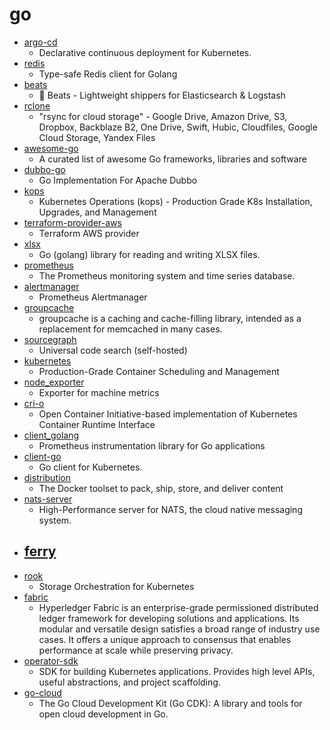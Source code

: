 # go
- [argo-cd](https://github.com/argoproj/argo-cd)
  - Declarative continuous deployment for Kubernetes.
- [redis](https://github.com/go-redis/redis)
  - Type-safe Redis client for Golang
- [beats](https://github.com/elastic/beats)
  - 🐠 Beats - Lightweight shippers for Elasticsearch & Logstash
- [rclone](https://github.com/rclone/rclone)
  - "rsync for cloud storage" - Google Drive, Amazon Drive, S3, Dropbox, Backblaze B2, One Drive, Swift, Hubic, Cloudfiles, Google Cloud Storage, Yandex Files
- [awesome-go](https://github.com/avelino/awesome-go)
  - A curated list of awesome Go frameworks, libraries and software
- [dubbo-go](https://github.com/apache/dubbo-go)
  - Go Implementation For Apache Dubbo
- [kops](https://github.com/kubernetes/kops)
  - Kubernetes Operations (kops) - Production Grade K8s Installation, Upgrades, and Management
- [terraform-provider-aws](https://github.com/terraform-providers/terraform-provider-aws)
  - Terraform AWS provider
- [xlsx](https://github.com/tealeg/xlsx)
  - Go (golang) library for reading and writing XLSX files.
- [prometheus](https://github.com/prometheus/prometheus)
  - The Prometheus monitoring system and time series database.
- [alertmanager](https://github.com/prometheus/alertmanager)
  - Prometheus Alertmanager
- [groupcache](https://github.com/golang/groupcache)
  - groupcache is a caching and cache-filling library, intended as a replacement for memcached in many cases.
- [sourcegraph](https://github.com/sourcegraph/sourcegraph)
  - Universal code search (self-hosted)
- [kubernetes](https://github.com/kubernetes/kubernetes)
  - Production-Grade Container Scheduling and Management
- [node_exporter](https://github.com/prometheus/node_exporter)
  - Exporter for machine metrics
- [cri-o](https://github.com/cri-o/cri-o)
  - Open Container Initiative-based implementation of Kubernetes Container Runtime Interface
- [client_golang](https://github.com/prometheus/client_golang)
  - Prometheus instrumentation library for Go applications
- [client-go](https://github.com/kubernetes/client-go)
  - Go client for Kubernetes.
- [distribution](https://github.com/docker/distribution)
  - The Docker toolset to pack, ship, store, and deliver content
- [nats-server](https://github.com/nats-io/nats-server)
  - High-Performance server for NATS, the cloud native messaging system.
- [ferry](https://github.com/lanyulei/ferry)
  - 
- [rook](https://github.com/rook/rook)
  - Storage Orchestration for Kubernetes
- [fabric](https://github.com/hyperledger/fabric)
  - Hyperledger Fabric is an enterprise-grade permissioned distributed ledger framework for developing solutions and applications. Its modular and versatile design satisfies a broad range of industry use cases. It offers a unique approach to consensus that enables performance at scale while preserving privacy.
- [operator-sdk](https://github.com/operator-framework/operator-sdk)
  - SDK for building Kubernetes applications. Provides high level APIs, useful abstractions, and project scaffolding.
- [go-cloud](https://github.com/google/go-cloud)
  - The Go Cloud Development Kit (Go CDK): A library and tools for open cloud development in Go.
